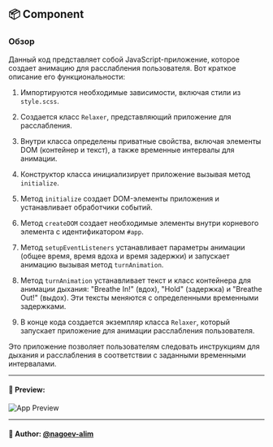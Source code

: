 ## 📦  Component

### Обзор
Данный код представляет собой JavaScript-приложение, которое создает анимацию для расслабления пользователя. Вот краткое описание его функциональности:

1. Импортируются необходимые зависимости, включая стили из `style.scss`.

2. Создается класс `Relaxer`, представляющий приложение для расслабления.

3. Внутри класса определены приватные свойства, включая элементы DOM (контейнер и текст), а также временные интервалы для анимации.

4. Конструктор класса инициализирует приложение вызывая метод `initialize`.

5. Метод `initialize` создает DOM-элементы приложения и устанавливает обработчики событий.

6. Метод `createDOM` создает необходимые элементы внутри корневого элемента с идентификатором `#app`.

7. Метод `setupEventListeners` устанавливает параметры анимации (общее время, время вдоха и время задержки) и запускает анимацию вызывая метод `turnAnimation`.

8. Метод `turnAnimation` устанавливает текст и класс контейнера для анимации дыхания: "Breathe In!" (вдох), "Hold" (задержка) и "Breathe Out!" (выдох). Эти тексты меняются с определенными временными задержками.

9. В конце кода создается экземпляр класса `Relaxer`, который запускает приложение для анимации расслабления пользователя.

Это приложение позволяет пользователям следовать инструкциям для дыхания и расслабления в соответствии с заданными временными интервалами.

---

#### 🌄 Preview:

![App Preview](https://lh3.googleusercontent.com/drive-viewer/AITFw-xGoH3KiobpQ55sNw-Z6XPGGz7kbPW8cakxibVxyFxUVkZMxezPdEHdRX4-oBFbVDHMEZ7iB1m9wK9tjXzjDiRPaMK30g=s2560)


-----

#### 🙌 Author: [@nagoev-alim](https://github.com/nagoev-alim)

